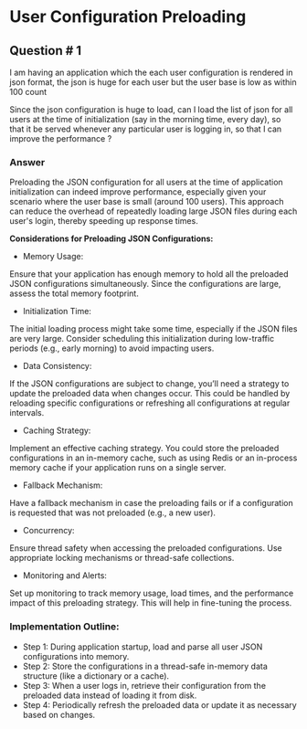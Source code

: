 # User Configuration Preloading

## Question # 1

I am having an application which the each user configuration is rendered in json format, the json is huge for each user but the user base is low as within 100 count 

Since the json configuration is huge to load, can I load the list of json for all users at the time of initialization (say in the morning time, every day), so that it be served whenever any particular user is logging in, so that I can improve the performance ?

### Answer

Preloading the JSON configuration for all users at the time of application initialization can indeed improve performance, especially given your scenario where the user base is small (around 100 users). This approach can reduce the overhead of repeatedly loading large JSON files during each user's login, thereby speeding up response times.

**Considerations for Preloading JSON Configurations:**

- Memory Usage:

Ensure that your application has enough memory to hold all the preloaded JSON configurations simultaneously. Since the configurations are large, assess the total memory footprint.

- Initialization Time:

The initial loading process might take some time, especially if the JSON files are very large. Consider scheduling this initialization during low-traffic periods (e.g., early morning) to avoid impacting users.

- Data Consistency:

If the JSON configurations are subject to change, you’ll need a strategy to update the preloaded data when changes occur. This could be handled by reloading specific configurations or refreshing all configurations at regular intervals.

- Caching Strategy:

Implement an effective caching strategy. You could store the preloaded configurations in an in-memory cache, such as using Redis or an in-process memory cache if your application runs on a single server.

- Fallback Mechanism:

Have a fallback mechanism in case the preloading fails or if a configuration is requested that was not preloaded (e.g., a new user).

- Concurrency:

Ensure thread safety when accessing the preloaded configurations. Use appropriate locking mechanisms or thread-safe collections.

- Monitoring and Alerts:

Set up monitoring to track memory usage, load times, and the performance impact of this preloading strategy. This will help in fine-tuning the process.


### Implementation Outline:

- Step 1: During application startup, load and parse all user JSON configurations into memory.
- Step 2: Store the configurations in a thread-safe in-memory data structure (like a dictionary or a cache).
- Step 3: When a user logs in, retrieve their configuration from the preloaded data instead of loading it from disk.
- Step 4: Periodically refresh the preloaded data or update it as necessary based on changes.
